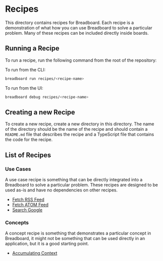 # Recipes

This directory contains recipes for Breadboard. Each recipe is a demonstration of what how you can use Breadboard to solve a particular problem. Many of these recipes can be included directly inside boards.

## Running a Recipe

To run a recipe, run the following command from the root of the repository:

To run from the CLI:

```bash
breadboard run recipes/<recipe-name>
```

To run from the UI:

```bash
breadboard debug recipes/<recipe-name>
```

## Creating a new Recipe

To create a new recipe, create a new directory in this directory. The name of the directory should be the name of the recipe and should contain a `README.md` file that describes the recipe and a TypeScript file that contains the code for the recipe.

## List of Recipes

### Use Cases

A use case recipe is something that can be directly integrated into a Breadboard to solve a particular problem. These recipes are designed to be used as-is and have no dependencies on other recipes.

- [Fetch RSS Feed](./use-case/fetch-rss/README.md)
- [Fetch ATOM Feed](./use-case/fetch-atom/README.md)
- [Search Google](./use-case/search-google/README.md)

### Concepts

A concept recipe is something that demonstrates a particular concept in Breadboard, it might not be something that can be used directly in an application, but it is a good starting point.

- [Accumulating Context](./concept/accumulating-context/README.md)
